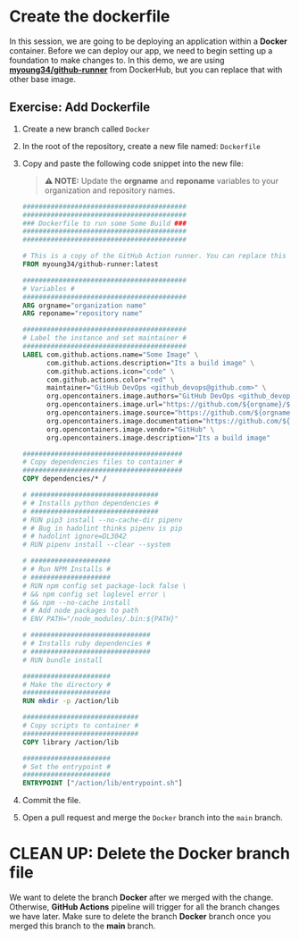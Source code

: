 # Create the dockerfile

In this session, we are going to be deploying an application within a **Docker** container. Before we can deploy our app, we need to begin setting up a foundation to make changes to. In this demo, we are using [**myoung34/github-runner**](https://hub.docker.com/r/myoung34/github-runner) from DockerHub, but you can replace that with other base image.


## Exercise: Add Dockerfile

1. Create a new branch called `Docker`
1. In the root of the repository, create a new file named: `Dockerfile`
1. Copy and paste the following code snippet into the new file:

      > **:warning: NOTE:** Update the **orgname** and **reponame** variables to your organization and repository names.

      ```Dockerfile
      #########################################
      #########################################
      ### Dockerfile to run some Some Build ###
      #########################################
      #########################################

      # This is a copy of the GitHub Action runner. You can replace this base image with other base image.
      FROM myoung34/github-runner:latest

      #########################################
      # Variables #
      #########################################
      ARG orgname="organization name"
      ARG reponame="repository name"

      #########################################
      # Label the instance and set maintainer #
      #########################################
      LABEL com.github.actions.name="Some Image" \
            com.github.actions.description="Its a build image" \
            com.github.actions.icon="code" \
            com.github.actions.color="red" \
            maintainer="GitHub DevOps <github_devops@github.com>" \
            org.opencontainers.image.authors="GitHub DevOps <github_devops@github.com>" \
            org.opencontainers.image.url="https://github.com/${orgname}/${reponame}" \
            org.opencontainers.image.source="https://github.com/${orgname}/${reponame}" \
            org.opencontainers.image.documentation="https://github.com/${orgname}/${reponame}" \
            org.opencontainers.image.vendor="GitHub" \
            org.opencontainers.image.description="Its a build image"

      ########################################
      # Copy dependencies files to container #
      ########################################
      COPY dependencies/* /

      # ################################
      # # Installs python dependencies #
      # ################################
      # RUN pip3 install --no-cache-dir pipenv
      # # Bug in hadolint thinks pipenv is pip
      # # hadolint ignore=DL3042
      # RUN pipenv install --clear --system

      # ####################
      # # Run NPM Installs #
      # ####################
      # RUN npm config set package-lock false \
      # && npm config set loglevel error \
      # && npm --no-cache install
      # # Add node packages to path
      # ENV PATH="/node_modules/.bin:${PATH}"

      # ##############################
      # # Installs ruby dependencies #
      # ##############################
      # RUN bundle install

      ######################
      # Make the directory #
      ######################
      RUN mkdir -p /action/lib

      #############################
      # Copy scripts to container #
      #############################
      COPY library /action/lib

      ######################
      # Set the entrypoint #
      ######################
      ENTRYPOINT ["/action/lib/entrypoint.sh"]
      ```

1. Commit the file.
1. Open a pull request and merge the `Docker` branch into the `main` branch.

# CLEAN UP: Delete the Docker branch file

We want to delete the branch **Docker** after we merged with the change. Otherwise, **GitHub Actions** pipeline will trigger for all the branch changes we have later. Make sure to delete the branch **Docker** branch once you merged this branch to the **main** branch.
